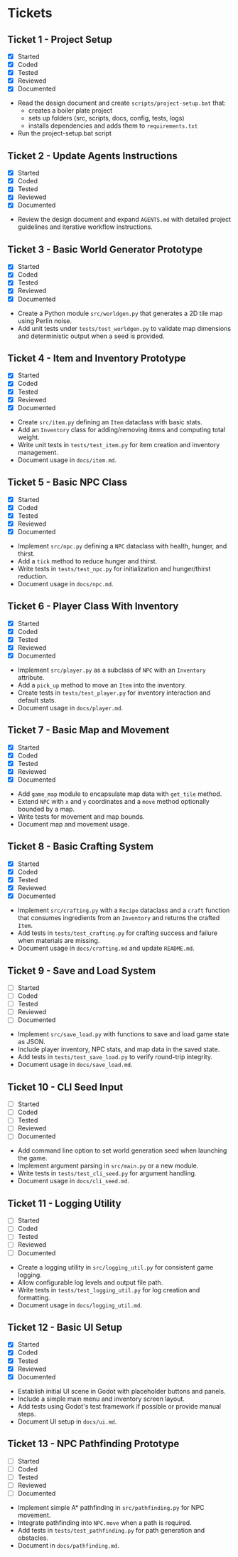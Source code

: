 # Tickets

## Ticket 1 - Project Setup
- [x] Started
- [x] Coded
- [x] Tested
- [x] Reviewed
- [x] Documented
- Read the design document and create `scripts/project-setup.bat` that:
  - creates a boiler plate project
  - sets up folders (src, scripts, docs, config, tests, logs)
  - installs dependencies and adds them to `requirements.txt`
- Run the project-setup.bat script

## Ticket 2 - Update Agents Instructions
- [x] Started
- [x] Coded
- [x] Tested
- [x] Reviewed
- [x] Documented
- Review the design document and expand `AGENTS.md` with detailed project guidelines and iterative workflow instructions.

## Ticket 3 - Basic World Generator Prototype
- [x] Started
- [x] Coded
- [x] Tested
- [x] Reviewed
- [x] Documented
- Create a Python module `src/worldgen.py` that generates a 2D tile map using Perlin noise.
- Add unit tests under `tests/test_worldgen.py` to validate map dimensions and deterministic output when a seed is provided.


## Ticket 4 - Item and Inventory Prototype
- [x] Started
- [x] Coded
- [x] Tested
- [x] Reviewed
- [x] Documented
- Create `src/item.py` defining an `Item` dataclass with basic stats.
- Add an `Inventory` class for adding/removing items and computing total weight.
- Write unit tests in `tests/test_item.py` for item creation and inventory management.
- Document usage in `docs/item.md`.

## Ticket 5 - Basic NPC Class
- [x] Started
- [x] Coded
- [x] Tested
- [x] Reviewed
- [x] Documented
- Implement `src/npc.py` defining a `NPC` dataclass with health, hunger, and thirst.
- Add a `tick` method to reduce hunger and thirst.
- Write tests in `tests/test_npc.py` for initialization and hunger/thirst reduction.
- Document usage in `docs/npc.md`.

## Ticket 6 - Player Class With Inventory
- [x] Started
- [x] Coded
- [x] Tested
- [x] Reviewed
- [x] Documented
- Implement `src/player.py` as a subclass of `NPC` with an `Inventory` attribute.
- Add a `pick_up` method to move an `Item` into the inventory.
- Create tests in `tests/test_player.py` for inventory interaction and default stats.
- Document usage in `docs/player.md`.

## Ticket 7 - Basic Map and Movement
- [x] Started
- [x] Coded
- [x] Tested
- [x] Reviewed
- [x] Documented
- Add `game_map` module to encapsulate map data with `get_tile` method.
- Extend `NPC` with `x` and `y` coordinates and a `move` method optionally bounded by a map.
- Write tests for movement and map bounds.
- Document map and movement usage.

## Ticket 8 - Basic Crafting System

- [x] Started
- [x] Coded
- [x] Tested
- [x] Reviewed
- [x] Documented
- Implement `src/crafting.py` with a `Recipe` dataclass and a `craft` function that consumes ingredients from an `Inventory` and returns the crafted `Item`.
- Add tests in `tests/test_crafting.py` for crafting success and failure when materials are missing.
- Document usage in `docs/crafting.md` and update `README.md`.

## Ticket 9 - Save and Load System
- [ ] Started
- [ ] Coded
- [ ] Tested
- [ ] Reviewed
- [ ] Documented
- Implement `src/save_load.py` with functions to save and load game state as JSON.
- Include player inventory, NPC stats, and map data in the saved state.
- Add tests in `tests/test_save_load.py` to verify round-trip integrity.
- Document usage in `docs/save_load.md`.


## Ticket 10 - CLI Seed Input
- [ ] Started
- [ ] Coded
- [ ] Tested
- [ ] Reviewed
- [ ] Documented
- Add command line option to set world generation seed when launching the game.
- Implement argument parsing in `src/main.py` or a new module.
- Write tests in `tests/test_cli_seed.py` for argument handling.
- Document usage in `docs/cli_seed.md`.


## Ticket 11 - Logging Utility
- [ ] Started
- [ ] Coded
- [ ] Tested
- [ ] Reviewed
- [ ] Documented
- Create a logging utility in `src/logging_util.py` for consistent game logging.
- Allow configurable log levels and output file path.
- Write tests in `tests/test_logging_util.py` for log creation and formatting.
- Document usage in `docs/logging_util.md`.


## Ticket 12 - Basic UI Setup
- [x] Started
- [x] Coded
- [x] Tested
- [x] Reviewed
- [x] Documented
- Establish initial UI scene in Godot with placeholder buttons and panels.
- Include a simple main menu and inventory screen layout.
- Add tests using Godot's test framework if possible or provide manual steps.
- Document UI setup in `docs/ui.md`.

## Ticket 13 - NPC Pathfinding Prototype
- [ ] Started
- [ ] Coded
- [ ] Tested
- [ ] Reviewed
- [ ] Documented
- Implement simple A* pathfinding in `src/pathfinding.py` for NPC movement.
- Integrate pathfinding into `NPC.move` when a path is required.
- Add tests in `tests/test_pathfinding.py` for path generation and obstacles.
- Document in `docs/pathfinding.md`.
